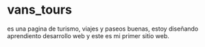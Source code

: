 # vans_tours
es una pagina de turismo, viajes y paseos
buenas, estoy diseñando  aprendiento desarrollo web y este es mi primer sitio web.
